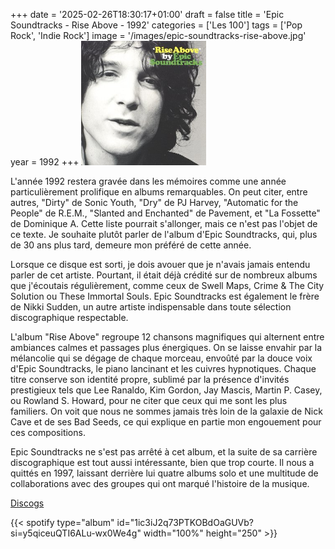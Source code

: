 +++
date = '2025-02-26T18:30:17+01:00'
draft = false
title = 'Epic Soundtracks - Rise Above - 1992'
categories = ['Les 100']
tags = ['Pop Rock', 'Indie Rock']
image = '/images/epic-soundtracks-rise-above.jpg'
year = 1992
+++
<img src="./images/epic-soundtracks-rise-above.jpg" width="200"/>

L'année 1992 restera gravée dans les mémoires comme une année particulièrement prolifique en albums remarquables. On peut citer, entre autres, "Dirty" de Sonic Youth, "Dry" de PJ Harvey, "Automatic for the People" de R.E.M., "Slanted and Enchanted" de Pavement, et "La Fossette" de Dominique A. Cette liste pourrait s'allonger, mais ce n'est pas l'objet de ce texte. Je souhaite plutôt parler de l'album d'Epic Soundtracks, qui, plus de 30 ans plus tard, demeure mon préféré de cette année.

Lorsque ce disque est sorti, je dois avouer que je n'avais jamais entendu parler de cet artiste. Pourtant, il était déjà crédité sur de nombreux albums que j'écoutais régulièrement, comme ceux de Swell Maps, Crime & The City Solution ou These Immortal Souls. Epic Soundtracks est également le frère de Nikki Sudden, un autre artiste indispensable dans toute sélection discographique respectable.

L'album "Rise Above" regroupe 12 chansons magnifiques qui alternent entre ambiances calmes et passages plus énergiques. On se laisse envahir par la mélancolie qui se dégage de chaque morceau, envoûté par la douce voix d'Epic Soundtracks, le piano lancinant et les cuivres hypnotiques. Chaque titre conserve son identité propre, sublimé par la présence d'invités prestigieux tels que Lee Ranaldo, Kim Gordon, Jay Mascis, Martin P. Casey, ou Rowland S. Howard, pour ne citer que ceux qui me sont les plus familiers. On voit que nous ne sommes jamais très loin de la galaxie de Nick Cave et de ses Bad Seeds, ce qui explique en partie mon engouement pour ces compositions.

Epic Soundtracks ne s'est pas arrêté à cet album, et la suite de sa carrière discographique est tout aussi intéressante, bien que trop courte. Il nous a quittés en 1997, laissant derrière lui quatre albums solo et une multitude de collaborations avec des groupes qui ont marqué l'histoire de la musique.

[Discogs](https://www.discogs.com/fr/master/219095-Epic-Soundtracks-Rise-Above)

{{< spotify type="album" id="1ic3iJ2q73PTKOBdOaGUVb?si=y5qiceuQTI6ALu-wx0We4g" width="100%" height="250" >}}

